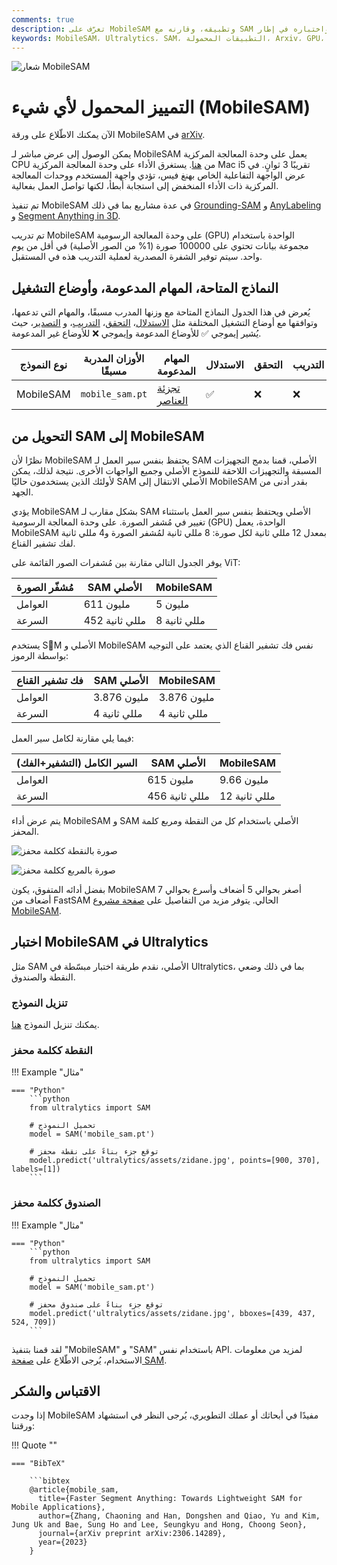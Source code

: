 ```yaml
---
comments: true
description: تعرّف على MobileSAM وتطبيقه، وقارنه مع SAM الأصلي، وكيفية تنزيله واختباره في إطار Ultralytics. قم بتحسين تطبيقاتك المحمولة اليوم.
keywords: MobileSAM، Ultralytics، SAM، التطبيقات المحمولة، Arxiv، GPU، API، مُشفّر الصورة، فك تشفير القناع، تنزيل النموذج، طريقة الاختبار
---
```


![شعار MobileSAM](https://github.com/ChaoningZhang/MobileSAM/blob/master/assets/logo2.png?raw=true)

# التمييز المحمول لأي شيء (MobileSAM)

الآن يمكنك الاطّلاع على ورقة MobileSAM في [arXiv](https://arxiv.org/pdf/2306.14289.pdf).

يمكن الوصول إلى عرض مباشر لـ MobileSAM يعمل على وحدة المعالجة المركزية CPU من [هنا](https://huggingface.co/spaces/dhkim2810/MobileSAM). يستغرق الأداء على وحدة المعالجة المركزية Mac i5 تقريبًا 3 ثوانٍ. في عرض الواجهة التفاعلية الخاص بهنغ فيس، تؤدي واجهة المستخدم ووحدات المعالجة المركزية ذات الأداء المنخفض إلى استجابة أبطأ، لكنها تواصل العمل بفعالية.

تم تنفيذ MobileSAM في عدة مشاريع بما في ذلك [Grounding-SAM](https://github.com/IDEA-Research/Grounded-Segment-Anything) و [AnyLabeling](https://github.com/vietanhdev/anylabeling) و [Segment Anything in 3D](https://github.com/Jumpat/SegmentAnythingin3D).

تم تدريب MobileSAM على وحدة المعالجة الرسومية (GPU) الواحدة باستخدام مجموعة بيانات تحتوي على 100000 صورة (1% من الصور الأصلية) في أقل من يوم واحد. سيتم توفير الشفرة المصدرية لعملية التدريب هذه في المستقبل.

## النماذج المتاحة، المهام المدعومة، وأوضاع التشغيل

يُعرض في هذا الجدول النماذج المتاحة مع وزنها المدرب مسبقًا، والمهام التي تدعمها، وتوافقها مع أوضاع التشغيل المختلفة مثل [الاستدلال](../modes/predict.md)، [التحقق](../modes/val.md)، [التدريب](../modes/train.md)، و [التصدير](../modes/export.md)، حيث يُشير إيموجي ✅ للأوضاع المدعومة وإيموجي ❌ للأوضاع غير المدعومة.

| نوع النموذج | الأوزان المدربة مسبقًا | المهام المدعومة                      | الاستدلال | التحقق | التدريب | التصدير |
|-------------|------------------------|--------------------------------------|-----------|--------|---------|---------|
| MobileSAM   | `mobile_sam.pt`        | [تجزئة العناصر](../tasks/segment.md) | ✅         | ❌      | ❌       | ✅       |

## التحويل من SAM إلى MobileSAM

نظرًا لأن MobileSAM يحتفظ بنفس سير العمل لـ SAM الأصلي، قمنا بدمج التجهيزات المسبقة والتجهيزات اللاحقة للنموذج الأصلي وجميع الواجهات الأخرى. نتيجة لذلك، يمكن لأولئك الذين يستخدمون حاليًا SAM الأصلي الانتقال إلى MobileSAM بقدر أدنى من الجهد.

يؤدي MobileSAM بشكل مقارب لـ SAM الأصلي ويحتفظ بنفس سير العمل باستثناء تغيير في مُشفر الصورة. على وحدة المعالجة الرسومية (GPU) الواحدة، يعمل MobileSAM بمعدل 12 مللي ثانية لكل صورة: 8 مللي ثانية لمُشفر الصورة و4 مللي ثانية لفك تشفير القناع.

يوفر الجدول التالي مقارنة بين مُشفرات الصور القائمة على ViT:

| مُشفّر الصورة | SAM الأصلي     | MobileSAM    |
|---------------|----------------|--------------|
| العوامل       | 611 مليون      | 5 مليون      |
| السرعة        | 452 مللي ثانية | 8 مللي ثانية |

يستخدم SَM الأصلي و MobileSAM نفس فك تشفير القناع الذي يعتمد على التوجيه بواسطة الرموز:

| فك تشفير القناع | SAM الأصلي   | MobileSAM    |
|-----------------|--------------|--------------|
| العوامل         | 3.876 مليون  | 3.876 مليون  |
| السرعة          | 4 مللي ثانية | 4 مللي ثانية |

فيما يلي مقارنة لكامل سير العمل:

| السير الكامل (التشفير+الفك) | SAM الأصلي     | MobileSAM     |
|-----------------------------|----------------|---------------|
| العوامل                     | 615 مليون      | 9.66 مليون    |
| السرعة                      | 456 مللي ثانية | 12 مللي ثانية |

يتم عرض أداء MobileSAM و SAM الأصلي باستخدام كل من النقطة ومربع كلمة المحفز.

![صورة بالنقطة ككلمة محفز](https://raw.githubusercontent.com/ChaoningZhang/MobileSAM/master/assets/mask_box.jpg?raw=true)

![صورة بالمربع ككلمة محفز](https://raw.githubusercontent.com/ChaoningZhang/MobileSAM/master/assets/mask_box.jpg?raw=true)

بفضل أدائه المتفوق، يكون MobileSAM أصغر بحوالي 5 أضعاف وأسرع بحوالي 7 أضعاف من FastSAM الحالي. يتوفر مزيد من التفاصيل على [صفحة مشروع MobileSAM](https://github.com/ChaoningZhang/MobileSAM).

## اختبار MobileSAM في Ultralytics

مثل SAM الأصلي، نقدم طريقة اختبار مبسّطة في Ultralytics، بما في ذلك وضعي النقطة والصندوق.

### تنزيل النموذج

يمكنك تنزيل النموذج [هنا](https://github.com/ChaoningZhang/MobileSAM/blob/master/weights/mobile_sam.pt).

### النقطة ككلمة محفز

!!! Example "مثال"

    === "Python"
        ```python
        from ultralytics import SAM

        # تحميل النموذج
        model = SAM('mobile_sam.pt')

        # توقع جزء بناءً على نقطة محفز
        model.predict('ultralytics/assets/zidane.jpg', points=[900, 370], labels=[1])
        ```

### الصندوق ككلمة محفز

!!! Example "مثال"

    === "Python"
        ```python
        from ultralytics import SAM

        # تحميل النموذج
        model = SAM('mobile_sam.pt')

        # توقع جزء بناءً على صندوق محفز
        model.predict('ultralytics/assets/zidane.jpg', bboxes=[439, 437, 524, 709])
        ```

لقد قمنا بتنفيذ "MobileSAM" و "SAM" باستخدام نفس API. لمزيد من معلومات الاستخدام، يُرجى الاطّلاع على [صفحة SAM](sam.md).

## الاقتباس والشكر

إذا وجدت MobileSAM مفيدًا في أبحاثك أو عملك التطويري، يُرجى النظر في استشهاد ورقتنا:

!!! Quote ""

    === "BibTeX"

        ```bibtex
        @article{mobile_sam,
          title={Faster Segment Anything: Towards Lightweight SAM for Mobile Applications},
          author={Zhang, Chaoning and Han, Dongshen and Qiao, Yu and Kim, Jung Uk and Bae, Sung Ho and Lee, Seungkyu and Hong, Choong Seon},
          journal={arXiv preprint arXiv:2306.14289},
          year={2023}
        }

